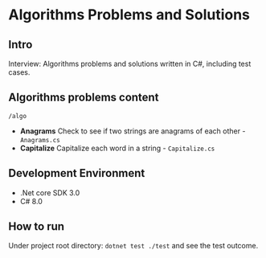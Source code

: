 # Algorithms Problems and Solutions

## Intro

Interview: Algorithms problems and solutions written in C#, including test cases.

## Algorithms problems content 
`/algo`

- **Anagrams** Check to see if two strings are anagrams of each other - `Anagrams.cs`
- **Capitalize** Capitalize each word in a string - `Capitalize.cs`

## Development Environment

* .Net core SDK 3.0
* C# 8.0

## How to run

Under project root directory: `dotnet test ./test` and see the test outcome.